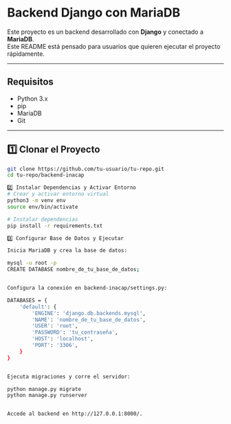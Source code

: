 # Backend Django con MariaDB

Este proyecto es un backend desarrollado con **Django** y conectado a **MariaDB**.  
Este README está pensado para usuarios que quieren ejecutar el proyecto rápidamente.

---

## Requisitos

- Python 3.x  
- pip  
- MariaDB  
- Git  

---

## 1️⃣ Clonar el Proyecto

```bash
git clone https://github.com/tu-usuario/tu-repo.git
cd tu-repo/backend-inacap

2️⃣ Instalar Dependencias y Activar Entorno
# Crear y activar entorno virtual
python3 -m venv env
source env/bin/activate

# Instalar dependencias
pip install -r requirements.txt

3️⃣ Configurar Base de Datos y Ejecutar

Inicia MariaDB y crea la base de datos:

mysql -u root -p
CREATE DATABASE nombre_de_tu_base_de_datos;


Configura la conexión en backend-inacap/settings.py:

DATABASES = {
    'default': {
        'ENGINE': 'django.db.backends.mysql',
        'NAME': 'nombre_de_tu_base_de_datos',
        'USER': 'root',
        'PASSWORD': 'tu_contraseña',
        'HOST': 'localhost',
        'PORT': '3306',
    }
}


Ejecuta migraciones y corre el servidor:

python manage.py migrate
python manage.py runserver


Accede al backend en http://127.0.0.1:8000/.
